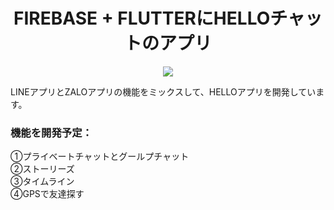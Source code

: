 <h1 align="center">FIREBASE + FLUTTERにHELLOチャットのアプリ</h1>
<p align="center">
<img align="center" src="https://i.imgur.com/3D61i4k.png"/>
 </p

<span align="center">LINEアプリとZALOアプリの機能をミックスして、HELLOアプリを開発しています。</span>

<h3>機能を開発予定：</h3>
①プライベートチャットとグールプチャット</br>
②ストーリーズ</br>
③タイムライン</br>
④GPSで友達探す</br>
